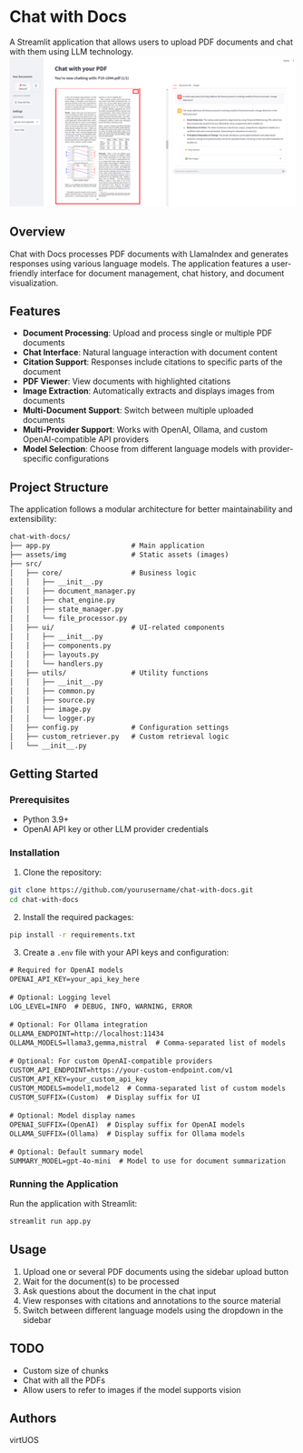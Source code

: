 # Chat with Docs

A Streamlit application that allows users to upload PDF documents and chat with them using LLM technology.
![Chat with Docs Screenshot](assets/img/chat-with-pdfs-screenshot.png)


## Overview

Chat with Docs processes PDF documents with LlamaIndex and generates responses using various language models. The application features a user-friendly interface for document management, chat history, and document visualization.

## Features

- **Document Processing**: Upload and process single or multiple PDF documents
- **Chat Interface**: Natural language interaction with document content
- **Citation Support**: Responses include citations to specific parts of the document
- **PDF Viewer**: View documents with highlighted citations
- **Image Extraction**: Automatically extracts and displays images from documents
- **Multi-Document Support**: Switch between multiple uploaded documents
- **Multi-Provider Support**: Works with OpenAI, Ollama, and custom OpenAI-compatible API providers
- **Model Selection**: Choose from different language models with provider-specific configurations

## Project Structure

The application follows a modular architecture for better maintainability and extensibility:

```
chat-with-docs/
├── app.py                    # Main application
├── assets/img                # Static assets (images)
├── src/
│   ├── core/                 # Business logic
│   │   ├── __init__.py
│   │   ├── document_manager.py
│   │   ├── chat_engine.py
│   │   ├── state_manager.py
│   │   └── file_processor.py
│   ├── ui/                   # UI-related components
│   │   ├── __init__.py
│   │   ├── components.py
│   │   ├── layouts.py
│   │   └── handlers.py
│   ├── utils/                # Utility functions
│   │   ├── __init__.py
│   │   ├── common.py
│   │   ├── source.py
│   │   ├── image.py
│   │   └── logger.py
│   ├── config.py             # Configuration settings
│   ├── custom_retriever.py   # Custom retrieval logic
│   └── __init__.py
```

## Getting Started

### Prerequisites

- Python 3.9+
- OpenAI API key or other LLM provider credentials

### Installation

1. Clone the repository:
```bash
git clone https://github.com/yourusername/chat-with-docs.git
cd chat-with-docs
```

2. Install the required packages:
```bash
pip install -r requirements.txt
```

3. Create a `.env` file with your API keys and configuration:
```
# Required for OpenAI models
OPENAI_API_KEY=your_api_key_here

# Optional: Logging level
LOG_LEVEL=INFO  # DEBUG, INFO, WARNING, ERROR

# Optional: For Ollama integration
OLLAMA_ENDPOINT=http://localhost:11434
OLLAMA_MODELS=llama3,gemma,mistral  # Comma-separated list of models

# Optional: For custom OpenAI-compatible providers
CUSTOM_API_ENDPOINT=https://your-custom-endpoint.com/v1
CUSTOM_API_KEY=your_custom_api_key
CUSTOM_MODELS=model1,model2  # Comma-separated list of custom models
CUSTOM_SUFFIX=(Custom)  # Display suffix for UI

# Optional: Model display names
OPENAI_SUFFIX=(OpenAI)  # Display suffix for OpenAI models
OLLAMA_SUFFIX=(Ollama)  # Display suffix for Ollama models

# Optional: Default summary model
SUMMARY_MODEL=gpt-4o-mini  # Model to use for document summarization
```

### Running the Application

Run the application with Streamlit:

```bash
streamlit run app.py
```

## Usage

1. Upload one or several PDF documents using the sidebar upload button
2. Wait for the document(s) to be processed
3. Ask questions about the document in the chat input
4. View responses with citations and annotations to the source material
6. Switch between different language models using the dropdown in the sidebar
## TODO

- Custom size of chunks
- Chat with all the PDFs
- Allow users to refer to images if the model supports vision


## Authors

virtUOS